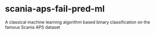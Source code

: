 # scania-aps-fail-pred-ml
A classical machine learning algorithm based binary classification on the famous Scania APS dataset
